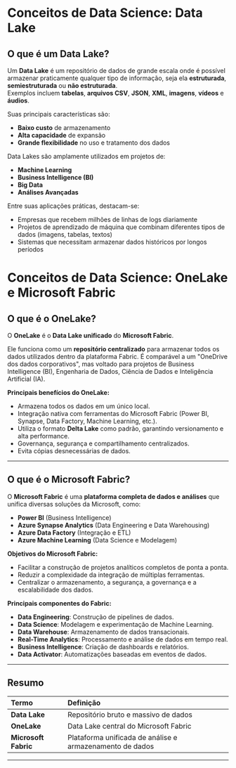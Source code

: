 # Conceitos de Data Science: Data Lake

## O que é um Data Lake?

Um **Data Lake** é um repositório de dados de grande escala onde é possível armazenar praticamente qualquer tipo de informação, seja ela **estruturada**, **semiestruturada** ou **não estruturada**.  
Exemplos incluem **tabelas**, **arquivos CSV**, **JSON**, **XML**, **imagens**, **vídeos** e **áudios**.

Suas principais características são:

- **Baixo custo** de armazenamento
- **Alta capacidade** de expansão
- **Grande flexibilidade** no uso e tratamento dos dados

Data Lakes são amplamente utilizados em projetos de:

- **Machine Learning**
- **Business Intelligence (BI)**
- **Big Data**
- **Análises Avançadas**

Entre suas aplicações práticas, destacam-se:

- Empresas que recebem milhões de linhas de logs diariamente
- Projetos de aprendizado de máquina que combinam diferentes tipos de dados (imagens, tabelas, textos)
- Sistemas que necessitam armazenar dados históricos por longos períodos

# Conceitos de Data Science: OneLake e Microsoft Fabric

## O que é o OneLake?

O **OneLake** é o **Data Lake unificado** do **Microsoft Fabric**.

Ele funciona como um **repositório centralizado** para armazenar todos os dados utilizados dentro da plataforma Fabric. É comparável a um "OneDrive dos dados corporativos", mas voltado para projetos de Business Intelligence (BI), Engenharia de Dados, Ciência de Dados e Inteligência Artificial (IA).

**Principais benefícios do OneLake:**

- Armazena todos os dados em um único local.
- Integração nativa com ferramentas do Microsoft Fabric (Power BI, Synapse, Data Factory, Machine Learning, etc.).
- Utiliza o formato **Delta Lake** como padrão, garantindo versionamento e alta performance.
- Governança, segurança e compartilhamento centralizados.
- Evita cópias desnecessárias de dados.

---

## O que é o Microsoft Fabric?

O **Microsoft Fabric** é uma **plataforma completa de dados e análises** que unifica diversas soluções da Microsoft, como:

- **Power BI** (Business Intelligence)
- **Azure Synapse Analytics** (Data Engineering e Data Warehousing)
- **Azure Data Factory** (Integração e ETL)
- **Azure Machine Learning** (Data Science e Modelagem)

**Objetivos do Microsoft Fabric:**

- Facilitar a construção de projetos analíticos completos de ponta a ponta.
- Reduzir a complexidade da integração de múltiplas ferramentas.
- Centralizar o armazenamento, a segurança, a governança e a escalabilidade dos dados.

**Principais componentes do Fabric:**

- **Data Engineering**: Construção de pipelines de dados.
- **Data Science**: Modelagem e experimentação de Machine Learning.
- **Data Warehouse**: Armazenamento de dados transacionais.
- **Real-Time Analytics**: Processamento e análise de dados em tempo real.
- **Business Intelligence**: Criação de dashboards e relatórios.
- **Data Activator**: Automatizações baseadas em eventos de dados.

---

## Resumo

| Termo | Definição |
|:------|:----------|
| **Data Lake** | Repositório bruto e massivo de dados |
| **OneLake** | Data Lake central do Microsoft Fabric |
| **Microsoft Fabric** | Plataforma unificada de análise e armazenamento de dados |

---

